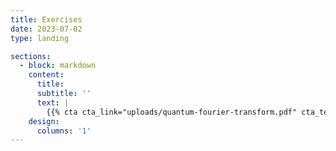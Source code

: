 ```yaml
---
title: Exercises
date: 2023-07-02
type: landing

sections:
  - block: markdown
    content:
      title:
      subtitle: ''
      text: |
        {{% cta cta_link="uploads/quantum-fourier-transform.pdf" cta_text="Download exercises on QFT. →" %}}
    design:
      columns: '1'
---
```




